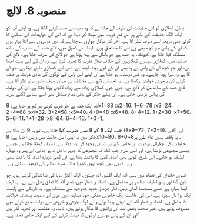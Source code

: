 # منصوبہ 8. لالچ

باطل کھلاڑی کو اس حقیقت کی طرف لے جاتا ہے کہ وہ سب سے حسد کرنے لگتا ہے۔ وہ اپنے آپ کو ایک الگ حقیقت کے طور پر اس قدر فریب میں مبتلا کر دیتا ہے کہ اس کی خواہشات کی تسکین کا کوئی بھی ذریعہ اسے صرف نظر آتا ہے۔ آخر کار بیکار جواری سوچتا ہے کہ میں دوسروں سے اتنا بہتر ہوں کہ ان کے پاس جو کچھ بھی ہے اس کا مستحق ہوں۔ لہذا، اس کھیل میں، لالچ حسد کے سانپ کے ساتھ منسلک کیا جاتا ہے، کیونکہ. یہ حسد ہے جو باطل سے پیدا ہوتا ہے جو لالچ کی طرف جاتا ہے۔ لالچ کی حالت میں، کھلاڑی دوسرے کھلاڑیوں کے خلاف فعال نفرت کا تجربہ کرتا ہے۔ وہ ان کے لیے بہت اچھا ہے، اور جو کچھ ان کے پاس ہے وہ بھی ان کے لیے بہت اچھا ہے۔ اس لیے کھلاڑی دلیل دیتا ہے، جو ان کا ہے وہ میرا ہونا چاہیے۔ وہ غیر دوستانہ ہو جاتا ہے اور اپنے آس پاس کے لوگوں کی مادی دولت پر قبضہ کرنے کی پرجوش خواہش رکھتا ہے۔ یہ احساس لالچ سے مختلف ہے جہاں صرف مادی پہلو نظر آتا ہے۔ لالچ حسد کے ساتھ مل کر لالچ ہے۔ جوں جوں کھلاڑی زیادہ سے زیادہ لالچی ہوتا جاتا ہے، ان کی دولت کی پیاس بڑھتی جاتی ہے۔ اور پہلے چکر کے باقی تمام مسائل بھی اسے ستانے لگتے ہیں۔

آٹھ ایک عدد ہے جو ضرب کرنے پر کم ہو جاتا ہے: 8x1=8؛ 8x2=16، 1+6=7؛ 8x3=24، 2+4=6؛ 8x4=32، 3+2=5؛ 8x5=40، 4+0=4؛ 8x6=48، 8+4=12، 1+2=3؛ 8x7=56، 5+6=11، 1+1=2؛ 8x8=64، 6+4=10، 1+0=1۔

جب ایک 8 کو 9 سے ضرب کیا جاتا ہے، تو یہ 9 بن جاتا ہے (8x9=72، 7+2=9)، اور اگلے چکر میں یہ اپنی اصل حالت میں واپس آجاتا ہے: 8x10=80، 8+0=8۔ یہ واقعہ ہمیں عام طور پر حقیقت کی چکراتی نوعیت اور خاص طور پر انسانی وجود کی یاد دلاتا ہے۔ لطیف گھٹتا جاتا ہے جیسے جیسے مجموعی بڑھتا ہے۔ اور اسی طرح جب تک کہ مجموعی کا جوہر داخل نہ ہو جائے، اور پھر وہ دوبارہ لطیف ہو جائے۔ اس طرح، کوئی بھی اضافہ کمی کا باعث بنتا ہے، اور کمی دوبارہ اضافہ کا باعث بنتی ہے۔ کبھی بھی کچھ نہیں کھویا جاتا۔ صرف ظاہر کی نوعیت بدلتی ہے۔

قمری خاندان کی تعداد میں سے، آٹھ ایک آکٹیو، آٹھ جہتوں، ایک آکٹل مایا کی نمائندگی کرتے ہیں، جو تین گنا اور پانچ لطیف عناصر پر مشتمل ہے۔ اعداد و شمار میں، نمبر آٹھ کا تعلق زحل سے ہے۔ یہ ایک ایسا سیارہ ہے جسے سمجھنا آسان نہیں، اتار چڑھاؤ، شدید جدوجہد سے منسلک ہے۔ یہ تاریکی سے وابستہ ایک ہوا دار سیارہ ہے۔ اس کی علامت ایک خاموش مفکر، خود مشاہدہ میں غرق اور مادیت پسندانہ خیالات کا حامل ہے۔ اعداد و شمار آٹھ کے نیچے پیدا ہونے والے لوگ جوش و خروش سے دولت جمع کرنے میں مصروف ہوتے ہیں، غیر صحت بخش لت اور برائیوں کا شکار ہوتے ہیں۔ تاہم، وہ عقلمند اور تجربہ کار ہیں اور ان کے پاس دوسرے لوگوں کا فیصلہ کرنے کے لیے ایک خاص تحفہ ہے۔"
